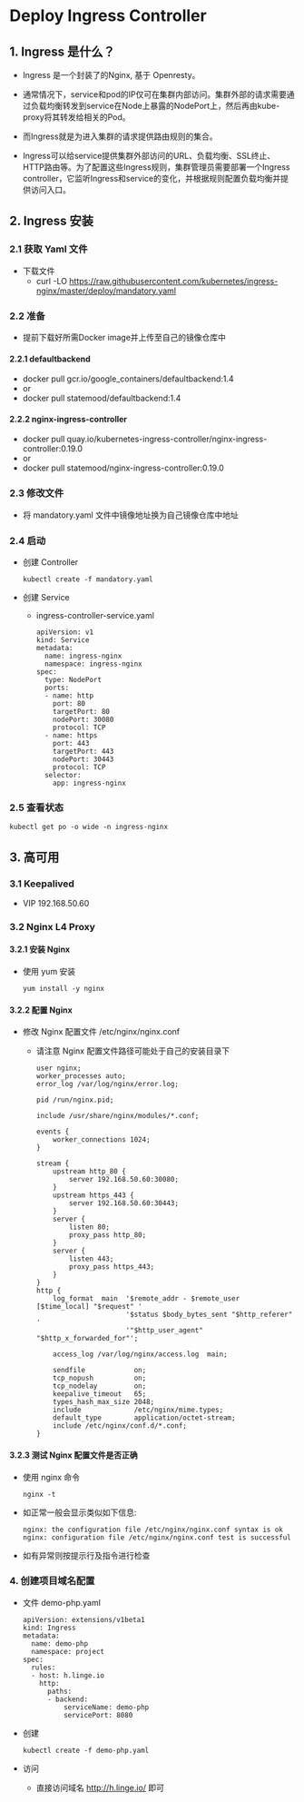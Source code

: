 # Deploy Ingress Controller

## 1. Ingress 是什么？
- Ingress 是一个封装了的Nginx, 基于 Openresty。

- 通常情况下，service和pod的IP仅可在集群内部访问。集群外部的请求需要通过负载均衡转发到service在Node上暴露的NodePort上，然后再由kube-proxy将其转发给相关的Pod。

- 而Ingress就是为进入集群的请求提供路由规则的集合。

- Ingress可以给service提供集群外部访问的URL、负载均衡、SSL终止、HTTP路由等。为了配置这些Ingress规则，集群管理员需要部署一个Ingress controller，它监听Ingress和service的变化，并根据规则配置负载均衡并提供访问入口。


## 2. Ingress 安装
### 2.1 获取 Yaml 文件

  - 下载文件
    - curl -LO https://raw.githubusercontent.com/kubernetes/ingress-nginx/master/deploy/mandatory.yaml

### 2.2 准备
  - 提前下载好所需Docker image并上传至自己的镜像仓库中

#### 2.2.1 defaultbackend
  - docker pull gcr.io/google_containers/defaultbackend:1.4
  - or
  - docker pull statemood/defaultbackend:1.4

#### 2.2.2 nginx-ingress-controller
  - docker pull quay.io/kubernetes-ingress-controller/nginx-ingress-controller:0.19.0
  - or
  - docker pull statemood/nginx-ingress-controller:0.19.0

### 2.3 修改文件
  - 将 mandatory.yaml 文件中镜像地址换为自己镜像仓库中地址

### 2.4 启动
  - 创建 Controller

        kubectl create -f mandatory.yaml

  - 创建 Service
    - ingress-controller-service.yaml

          apiVersion: v1
          kind: Service
          metadata:
            name: ingress-nginx
            namespace: ingress-nginx
          spec:
            type: NodePort
            ports:
            - name: http
              port: 80
              targetPort: 80
              nodePort: 30080
              protocol: TCP
            - name: https
              port: 443
              targetPort: 443
              nodePort: 30443
              protocol: TCP
            selector:
              app: ingress-nginx

### 2.5 查看状态

    kubectl get po -o wide -n ingress-nginx

## 3. 高可用
### 3.1 Keepalived
- VIP 192.168.50.60


### 3.2 Nginx L4 Proxy
#### 3.2.1 安装 Nginx

- 使用 yum 安装

      yum install -y nginx


#### 3.2.2 配置 Nginx
- 修改 Nginx 配置文件 /etc/nginx/nginx.conf
  - 请注意 Nginx 配置文件路径可能处于自己的安装目录下

        user nginx;
        worker_processes auto;
        error_log /var/log/nginx/error.log;
        
        pid /run/nginx.pid;
    
        include /usr/share/nginx/modules/*.conf;
    
        events {
            worker_connections 1024;
        }
    
        stream {
            upstream http_80 {
                server 192.168.50.60:30080;
            }
            upstream https_443 {
                server 192.168.50.60:30443;
            }
            server {
                listen 80;
                proxy_pass http_80;
            }
            server {
                listen 443;
                proxy_pass https_443;
            }
        }
        http {
            log_format  main  '$remote_addr - $remote_user [$time_local] "$request" '
                              '$status $body_bytes_sent "$http_referer" '
                              '"$http_user_agent" "$http_x_forwarded_for"';
    
            access_log /var/log/nginx/access.log  main;
            
            sendfile            on;
            tcp_nopush          on;
            tcp_nodelay         on;
            keepalive_timeout   65;
            types_hash_max_size 2048;
            include             /etc/nginx/mime.types;
            default_type        application/octet-stream;
            include /etc/nginx/conf.d/*.conf;
        }

#### 3.2.3 测试 Nginx 配置文件是否正确
- 使用 nginx 命令

      nginx -t

- 如正常一般会显示类似如下信息:

      nginx: the configuration file /etc/nginx/nginx.conf syntax is ok
      nginx: configuration file /etc/nginx/nginx.conf test is successful

- 如有异常则按提示行及指令进行检查

### 4. 创建项目域名配置
- 文件 demo-php.yaml

      apiVersion: extensions/v1beta1
      kind: Ingress
      metadata:
        name: demo-php
        namespace: project
      spec:
        rules:
        - host: h.linge.io
          http:
            paths:
            - backend:
                serviceName: demo-php
                servicePort: 8080

- 创建 

      kubectl create -f demo-php.yaml

- 访问
  
  - 直接访问域名 http://h.linge.io/ 即可
